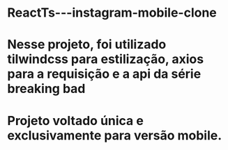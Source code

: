 # ReactTs---instagram-mobile-clone

# Nesse projeto, foi utilizado tilwindcss para estilização, axios para a requisição e a api da série breaking bad

# Projeto voltado única e exclusivamente para versão mobile.
